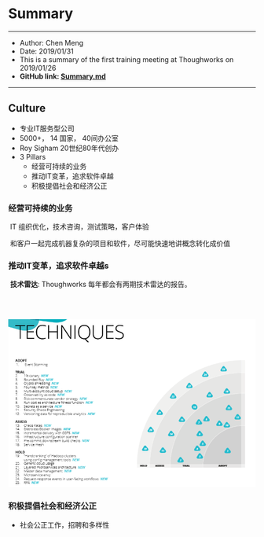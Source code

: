              

# Summary

----------------------------------------------------------------------------------------------------------------------------

 - Author: Chen Meng
 - Date: 2019/01/31
 - This is a summary of the first training meeting at Thoughworks on 2019/01/26
 - **GitHub link: [Summary.md](https://github.com/NickMengChen/Summary_Jan2019.git)**

----------------------------------------------------------------------------------------------------------------------------



## Culture

- 专业IT服务型公司
- 5000+， 14 国家， 40间办公室
- Roy Sigham 20世纪80年代创办
- 3 Pillars
  - 经营可持续的业务
  - 推动IT变革，追求软件卓越
  - 积极提倡社会和经济公正



### 经营可持续的业务

​	IT 组织优化，技术咨询，测试策略，客户体验

​	和客户一起完成机器复杂的项目和软件，尽可能快速地讲概念转化成价值

### 推动IT变革，追求软件卓越s

​	**技术雷达**: Thoughworks 每年都会有两期技术雷达的报告。

​	

​	![avatar](https://raw.githubusercontent.com/NickMengChen/Summary_Jan2019/master/pic/Tec.png)



### 积极提倡社会和经济公正

- 社会公正工作，招聘和多样性